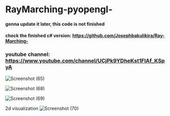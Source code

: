# RayMarching-pyopengl-

#### gonna update it later, this code is not finished

#### check the finished c# version: https://github.com/Josephbakulikira/Ray-Marching-

### youtube channel: https://www.youtube.com/channel/UCjPk9YDheKst1FlAf_KSpyA

![Screenshot (65)](https://user-images.githubusercontent.com/48150537/117064653-149ac200-ad44-11eb-850e-3a39299bce7c.png)

![Screenshot (68)](https://user-images.githubusercontent.com/48150537/117065391-15802380-ad45-11eb-8cf1-312a03619d07.png)

![Screenshot (69)](https://user-images.githubusercontent.com/48150537/117072766-968fe880-ad4e-11eb-9972-d9c3f933aa9c.png)

2d visualization
![Screenshot (70)](https://user-images.githubusercontent.com/48150537/117073113-14ec8a80-ad4f-11eb-80ab-e9426ea4c5af.png)
